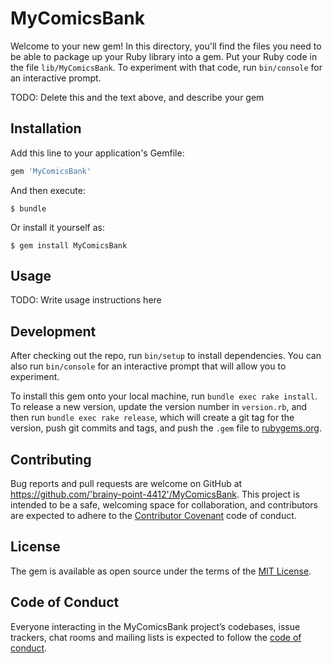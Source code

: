# MyComicsBank

Welcome to your new gem! In this directory, you'll find the files you need to be able to package up your Ruby library into a gem. Put your Ruby code in the file `lib/MyComicsBank`. To experiment with that code, run `bin/console` for an interactive prompt.

TODO: Delete this and the text above, and describe your gem

## Installation

Add this line to your application's Gemfile:

```ruby
gem 'MyComicsBank'
```

And then execute:

    $ bundle

Or install it yourself as:

    $ gem install MyComicsBank

## Usage

TODO: Write usage instructions here

## Development

After checking out the repo, run `bin/setup` to install dependencies. You can also run `bin/console` for an interactive prompt that will allow you to experiment.

To install this gem onto your local machine, run `bundle exec rake install`. To release a new version, update the version number in `version.rb`, and then run `bundle exec rake release`, which will create a git tag for the version, push git commits and tags, and push the `.gem` file to [rubygems.org](https://rubygems.org).

## Contributing

Bug reports and pull requests are welcome on GitHub at https://github.com/'brainy-point-4412'/MyComicsBank. This project is intended to be a safe, welcoming space for collaboration, and contributors are expected to adhere to the [Contributor Covenant](http://contributor-covenant.org) code of conduct.

## License

The gem is available as open source under the terms of the [MIT License](https://opensource.org/licenses/MIT).

## Code of Conduct

Everyone interacting in the MyComicsBank project’s codebases, issue trackers, chat rooms and mailing lists is expected to follow the [code of conduct](https://github.com/'brainy-point-4412'/MyComicsBank/blob/master/CODE_OF_CONDUCT.md).
